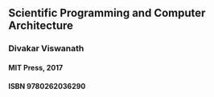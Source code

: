 ## Scientific Programming and Computer Architecture
### Divakar Viswanath
#### MIT Press, 2017
#### ISBN 9780262036290 
